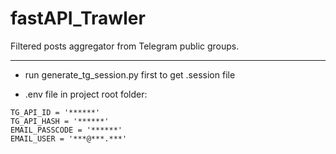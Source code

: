 # fastAPI_Trawler
Filtered posts aggregator from Telegram public groups.
***

* run generate_tg_session.py first to get .session file

* .env file in project root folder:
```
TG_API_ID = '******'
TG_API_HASH = '******'
EMAIL_PASSCODE = '******'
EMAIL_USER = '***@***.***'
```
